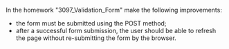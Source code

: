 In the homework "3097_Validation_Form" make the following improvements:<br>
- the form must be submitted using the POST method;<br>
- after a successful form submission, the user should be able to refresh the page without re-submitting the form by the browser.<br>


